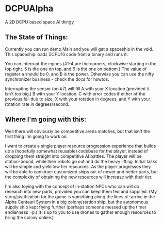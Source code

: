 DCPUAlpha
=========

A 2D DCPU based space AI thingy

The State of Things:
-------------------

Currently you can run demo.Main and you will get a spaceship in the void. This spaceship loads DCPU16 code from a binary and runs it.

You can interrupt the egines (#1-4 are the corners, clockwise starting in the top right. 5 is the one on top, and 6 is the one on bottom.) The value of register a should be 0, and B is the power. Otherwise you can use the nifty synchronizer business - check the docs for howtos. 

Interrupting the sensor (on #7) will fill A with your X location (provided it isn't too big.) B with your Y location, C with error codes if either of the previous fail due to size, X with your rotation in degrees, and Y with your rotation rate in degrees/second.


Where I'm going with this:
-------------------------

Well there will obviously be competitive arena matches, but that isn't the first thing I'm going to work on.

I want to create a single player resource progression experience that builds up a (hopefully somewhat reusable) codebase for the player, instead of dropping them straight into competitive AI battles. The player will be station-bound, while their robots go out and do the heavy lifting. Initial tasks will be simple and yield low tier resources. As the player progresses they will be able to construct customized ships out of newer and better parts, but the complexity of obtaining the new resources will increase with their tier. 

I'm also toying with the concept of in-station NPCs who can will do research into new parts, provided you can keep them fed and supplied. (My story/justification for the game is something along the lines of: arrive in the Alpha Centauri System in a big colony/station ship, but the autonomous supply ship kept flying further (perhaps someone messed up the timer endianness =p.) It is up to you to use drones to gather enough resources to bring the colony online.)
